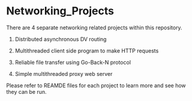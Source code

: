 # Networking_Projects

There are 4 separate networking related projects within this repository.

1. Distributed asynchronous DV routing
  
2. Multithreaded client side program to make HTTP requests

3. Reliable file transfer using Go-Back-N protocol

4. Simple multithreaded proxy web server

Please refer to REAMDE files for each project to learn more and see how they can be run.
